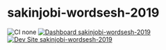 # sakinjobi-wordsesh-2019

![CI none](https://img.shields.io/badge/ci-none-orange.svg)
[![Dashboard sakinjobi-wordsesh-2019](https://img.shields.io/badge/dashboard-sakinjobi_wordsesh_2019-yellow.svg)](https://dashboard.pantheon.io/sites/5bf5b2ab-6031-4502-a658-392d80ddded8#dev/code)
[![Dev Site sakinjobi-wordsesh-2019](https://img.shields.io/badge/site-sakinjobi_wordsesh_2019-blue.svg)](http://dev-sakinjobi-wordsesh-2019.pantheonsite.io/)